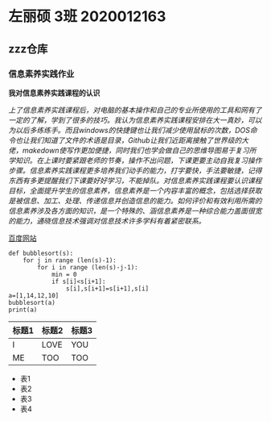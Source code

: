 # 左丽硕   3班   2020012163
## zzz仓库
###  信息素养实践作业
**我对信息素养实践课程的认识**

*上了信息素养实践课程后，对电脑的基本操作和自己的专业所使用的工具和网有了一定的了解，学到了很多的技巧。我认为信息素养实践课程安排在大一真妙，可以为以后多练练手。而且windows的快捷键也让我们减少使用鼠标的次数，DOS命令也让我们知道了文件的术语是目录，Github让我们近距离接触了世界级的大佬，makedown使写作更加便捷，同时我们也学会做自己的思维导图易于复习所学知识。在上课时要紧跟老师的节奏，操作不出问题，下课更要主动自我复习操作步骤。信息素养实践课程更多培养我们动手的能力，打字要快，手法要敏捷，记得东西有多更提醒我们下课要好好学习，不能掉队。对信息素养实践课程要认识课程目标，全面提升学生的信息素养，信息素养是一个内容丰富的概念，包括选择获取是被信息、加工、处理、传递信息并创造信息的能力。如何评价和有效利用所需的信息素养涉及各方面的知识，是一个特殊的、涵信息素养是一种综合能力盖面很宽的能力，通晓信息技术强调对信息技术许多学科有着紧密联系。*

[百度网站](https://www.hao123.com/?tn=%2090901423_hao_pg)

```
def bubblesort(s):
    for j in range (len(s)-1):
        for i in range (len(s)-j-1):
            min = 0
            if s[i]<s[i+1]:
                s[i],s[i+1]=s[i+1],s[i]
a=[1,14,12,10]
bubblesort(a)
print(a)
```

|标题1|标题2|标题3|
|:--|:--|:--|
|I|LOVE|YOU|
|ME|TOO|TOO|

+ 表1
+ 表2
+ 表3
+ 表4







